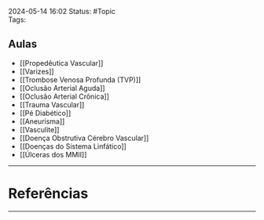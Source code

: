 2024-05-14 16:02
Status: #Topic  
Tags:
<br/>
## Aulas
- [[Propedêutica Vascular]]
- [[Varizes]]
- [[Trombose Venosa Profunda (TVP)]]
- [[Oclusão Arterial Aguda]]
- [[Oclusão Arterial Crônica]]
- [[Trauma Vascular]]
- [[Pé Diabético]]
- [[Aneurisma]]
- [[Vasculite]]
- [[Doença Obstrutiva Cérebro Vascular]]
- [[Doenças do Sistema Linfático]]
- [[Úlceras dos MMII]]
____
# Referências
---


